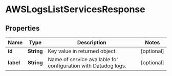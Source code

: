 

# AWSLogsListServicesResponse

## Properties

Name | Type | Description | Notes
------------ | ------------- | ------------- | -------------
**id** | **String** | Key value in returned object. |  [optional]
**label** | **String** | Name of service available for configuration with Datadog logs. |  [optional]



